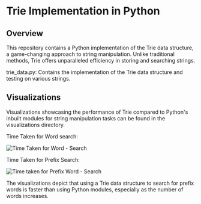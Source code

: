 # Trie Implementation in Python
## Overview
This repository contains a Python implementation of the Trie data structure, a game-changing approach to string manipulation. Unlike traditional methods, Trie offers unparalleled efficiency in storing and searching strings.


trie_data.py: Contains the implementation of the Trie data structure and testing on various strings.

## Visualizations
Visualizations showcasing the performance of Trie compared to Python's inbuilt modules for string manipulation tasks can be found in the visualizations directory. 


Time Taken for Word search: 

![Time Taken for Word - Search](https://github.com/akshada2712/Trie_Research/assets/62982666/69e81f7f-8f52-4f57-9889-8ed05d441ce4)


Time Taken for Prefix Search: 

![Time taken for Prefix Word - Search](https://github.com/akshada2712/Trie_Research/assets/62982666/c13afb87-e8a4-4c3c-bb7e-de885fdaebb9)

The visualizations depict that using a Trie data structure to search for prefix words is faster than using Python modules, especially as the number of words increases.
